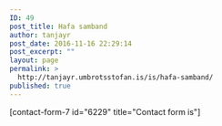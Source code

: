 ```yaml
---
ID: 49
post_title: Hafa samband
author: tanjayr
post_date: 2016-11-16 22:29:14
post_excerpt: ""
layout: page
permalink: >
  http://tanjayr.umbrotsstofan.is/is/hafa-samband/
published: true
---
```

[contact-form-7 id="6229" title="Contact form is"]